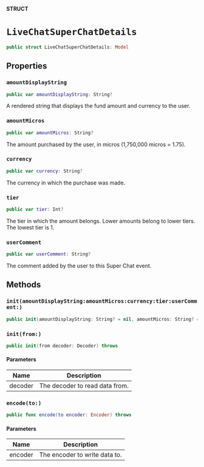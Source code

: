 **STRUCT**

# `LiveChatSuperChatDetails`

```swift
public struct LiveChatSuperChatDetails: Model
```

## Properties
### `amountDisplayString`

```swift
public var amountDisplayString: String?
```

A rendered string that displays the fund amount and currency to the user.

### `amountMicros`

```swift
public var amountMicros: String?
```

The amount purchased by the user, in micros (1,750,000 micros = 1.75).

### `currency`

```swift
public var currency: String?
```

The currency in which the purchase was made.

### `tier`

```swift
public var tier: Int?
```

The tier in which the amount belongs. Lower amounts belong to lower tiers. The lowest tier is 1.

### `userComment`

```swift
public var userComment: String?
```

The comment added by the user to this Super Chat event.

## Methods
### `init(amountDisplayString:amountMicros:currency:tier:userComment:)`

```swift
public init(amountDisplayString: String? = nil, amountMicros: String? = nil, currency: String? = nil, tier: Int? = nil, userComment: String? = nil)
```

### `init(from:)`

```swift
public init(from decoder: Decoder) throws
```

#### Parameters

| Name | Description |
| ---- | ----------- |
| decoder | The decoder to read data from. |

### `encode(to:)`

```swift
public func encode(to encoder: Encoder) throws
```

#### Parameters

| Name | Description |
| ---- | ----------- |
| encoder | The encoder to write data to. |